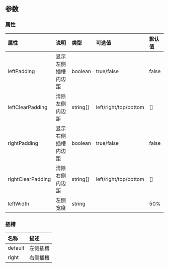
## 参数

### 属性

| 属性        | 说明       | 类型 | 可选值 | 默认值 |
| :--------- |:--------| :-----| :-----| :-----|
| leftPadding	| 显示左侧插槽内边距	| boolean	| true/false	| false |
| leftClearPadding	| 清除左侧内边距	| string[]	| left/right/top/bottom	| [] |
| rightPadding	| 显示右侧插槽内边距	| boolean	| true/false	| false |
| rightClearPadding	| 清除右侧内边距	| string[]	| left/right/top/bottom	| [] |
| leftWidth	| 左侧宽度	| string	| 	| 50% |


### 插槽

| 名称        |  描述 |
| :--------- |:-----|
|  default | 左侧插槽 | 
|  right | 右侧插槽 | 

